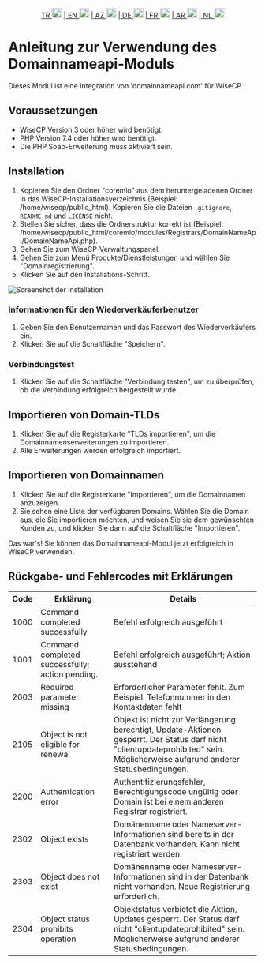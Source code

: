 <div align="center">  
  <a href="README.md"   >   TR <img style="padding-top: 8px" src="https://raw.githubusercontent.com/yammadev/flag-icons/master/png/TR.png" alt="TR" height="20" /></a>  
  <a href="README-EN.md"> | EN <img style="padding-top: 8px" src="https://raw.githubusercontent.com/yammadev/flag-icons/master/png/US.png" alt="EN" height="20" /></a>  
  <a href="README-AZ.md"> | AZ <img style="padding-top: 8px" src="https://raw.githubusercontent.com/yammadev/flag-icons/master/png/AZ.png" alt="AZ" height="20" /></a>  
  <a href="README-DE.md"> | DE <img style="padding-top: 8px" src="https://raw.githubusercontent.com/yammadev/flag-icons/master/png/DE.png" alt="DE" height="20" /></a>  
  <a href="README-FR.md"> | FR <img style="padding-top: 8px" src="https://raw.githubusercontent.com/yammadev/flag-icons/master/png/FR.png" alt="FR" height="20" /></a>  
  <a href="README-AR.md"> | AR <img style="padding-top: 8px" src="https://raw.githubusercontent.com/yammadev/flag-icons/master/png/AR.png" alt="AR" height="20" /></a>  
  <a href="README-NL.md"> | NL <img style="padding-top: 8px" src="https://raw.githubusercontent.com/yammadev/flag-icons/master/png/NL.png" alt="NL" height="20" /></a>  
</div>

# Anleitung zur Verwendung des Domainnameapi-Moduls

Dieses Modul ist eine Integration von 'domainnameapi.com' für WiseCP.


## Voraussetzungen

- WiseCP Version 3 oder höher wird benötigt.
- PHP Version 7.4 oder höher wird benötigt.
- Die PHP Soap-Erweiterung muss aktiviert sein.

## Installation

1. Kopieren Sie den Ordner "coremio" aus dem heruntergeladenen Ordner in das WiseCP-Installationsverzeichnis (Beispiel: /home/wisecp/public_html). Kopieren Sie die Dateien `.gitignore`, `README.md` und `LICENSE` nicht.
2. Stellen Sie sicher, dass die Ordnerstruktur korrekt ist (Beispiel: /home/wisecp/public_html/coremio/modules/Registrars/DomainNameApi/DomainNameApi.php).
3. Gehen Sie zum WiseCP-Verwaltungspanel.
4. Gehen Sie zum Menü Produkte/Dienstleistungen und wählen Sie "Domainregistrierung".
5. Klicken Sie auf den Installations-Schritt.

![Screenshot der Installation](https://github.com/domainreseller/wisecp-dna/assets/118720541/0cc8cca1-980e-4ae2-928a-28a809da87eb)

### Informationen für den Wiederverkäuferbenutzer

1. Geben Sie den Benutzernamen und das Passwort des Wiederverkäufers ein.
2. Klicken Sie auf die Schaltfläche "Speichern".

### Verbindungstest

1. Klicken Sie auf die Schaltfläche "Verbindung testen", um zu überprüfen, ob die Verbindung erfolgreich hergestellt wurde.

## Importieren von Domain-TLDs

1. Klicken Sie auf die Registerkarte "TLDs importieren", um die Domainnamenserweiterungen zu importieren.
2. Alle Erweiterungen werden erfolgreich importiert.

## Importieren von Domainnamen

1. Klicken Sie auf die Registerkarte "Importieren", um die Domainnamen anzuzeigen.
2. Sie sehen eine Liste der verfügbaren Domains. Wählen Sie die Domain aus, die Sie importieren möchten, und weisen Sie sie dem gewünschten Kunden zu, und klicken Sie dann auf die Schaltfläche "Importieren".

Das war's! Sie können das Domainnameapi-Modul jetzt erfolgreich in WiseCP verwenden.



## Rückgabe- und Fehlercodes mit Erklärungen

| Code | Erklärung                                       | Details                                                                                                                                                                         |
|------|-------------------------------------------------|---------------------------------------------------------------------------------------------------------------------------------------------------------------------------------|
| 1000 | Command completed successfully                  | Befehl erfolgreich ausgeführt                                                                                                                                                   |
| 1001 | Command completed successfully; action pending. | Befehl erfolgreich ausgeführt; Aktion ausstehend                                                                                                                                |
| 2003 | Required parameter missing                      | Erforderlicher Parameter fehlt. Zum Beispiel: Telefonnummer in den Kontaktdaten fehlt                                                                                           |
| 2105 | Object is not eligible for renewal              | Objekt ist nicht zur Verlängerung berechtigt, Update-Aktionen gesperrt. Der Status darf nicht "clientupdateprohibited" sein. Möglicherweise aufgrund anderer Statusbedingungen. |
| 2200 | Authentication error                            | Authentifizierungsfehler, Berechtigungscode ungültig oder Domain ist bei einem anderen Registrar registriert.                                                                   |
| 2302 | Object exists                                   | Domänenname oder Nameserver-Informationen sind bereits in der Datenbank vorhanden. Kann nicht registriert werden.                                                               |
| 2303 | Object does not exist                           | Domänenname oder Nameserver-Informationen sind in der Datenbank nicht vorhanden. Neue Registrierung erforderlich.                                                               |
| 2304 | Object status prohibits operation               | Objektstatus verbietet die Aktion, Updates gesperrt. Der Status darf nicht "clientupdateprohibited" sein. Möglicherweise aufgrund anderer Statusbedingungen.                    |
